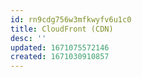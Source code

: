 ```yaml
---
id: rn9cdg756w3mfkwyfv6u1c0
title: CloudFront (CDN)
desc: ''
updated: 1671075572146
created: 1671030910857
---
```

